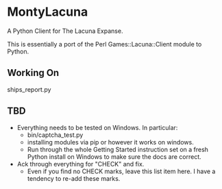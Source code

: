 MontyLacuna
===========

A Python Client for The Lacuna Expanse.

This is essentially a port of the Perl Games::Lacuna::Client module to Python.  

## Working On
ships_report.py


## TBD
- Everything needs to be tested on Windows.  In particular:
  - bin/captcha_test.py
  - installing modules via pip or however it works on windows.
  - Run through the whole Getting Started instruction set on a fresh Python install on 
    Windows to make sure the docs are correct.
- Ack through everything for "CHECK" and fix.
  - Even if you find no CHECK marks, leave this list item here.  I have a tendency to 
    re-add these marks.

